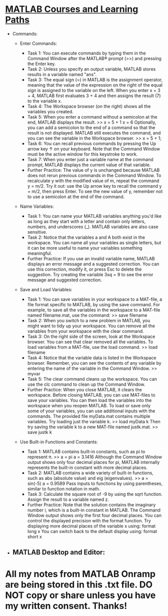 # [MATLAB Courses and Learning Paths](https://matlabacademy.mathworks.com/details/matlab-onramp/gettingstarted)


- Commands:
  - Enter Commands:
    - Task 1: You can execute commands by typing them in the Command Window after the MATLAB® prompt (>>) and pressing the Enter key.
    - Task 2: Unless you specify an output variable, MATLAB stores results in a variable named "ans".
    - Task 3: The equal sign (=) in MATLAB is the assignment operator, meaning that the value of the expression on the right of the equal sign is assigned to the variable on the left. When you enter x = 3 + 4, MATLAB first evaluates 3 + 4 and then assigns the result (7) to the variable x.
    - Task 4: The Workspace browser (on the right) shows all the variables you created.
    - Task 5: When you enter a command without a semicolon at the end, MATLAB displays the result.
              >> x = 5 + 1
                 x = 6
              Optionally, you can add a semicolon to the end of a command so that the result is not displayed. MATLAB still executes the command, and you can see the variable in the Workspace browser.
              >> x = 5 + 1;
    - Task 6: You can recall previous commands by pressing the Up arrow key ↑ on your keyboard. Note that the Command Window must be the active window for this keystroke to work.
    - Task 7: When you enter just a variable name at the command prompt, MATLAB displays the current value of that variable.
    - Further Practice: The value of y is unchanged because MATLAB does not rerun previous commands in the Command Window.
                        To recalculate y with the modified value of m, repeat the command y = m/2.
                        Try it out: use the Up arrow key to recall the command y = m/2, then press Enter. To see the new value of y, remember not to use a semicolon at the end of the command.

  - Name Variables:
    - Task 1: You can name your MATLAB variables anything you'd like as long as they start with a letter and contain only letters, numbers, and underscores (_). MATLAB variables are also case sensitive.
    - Task 2: Notice that the variables a and A both exist in the workspace. You can name all your variables as single letters, but it can be more useful to name your variables something meaningful.
    - Further Practice: If you use an invalid variable name, MATLAB displays an error message and a suggested correction. You can use this correction, modify it, or press Esc to delete the suggestion. 
                        Try creating the variable 3sq = 9 to see the error message and suggested correction.

  - Save and Load Variables:
    - Task 1: You can save variables in your workspace to a MAT-file, a file format specific to MATLAB, by using the save command.
              For example, to save all the variables in the workspace to a MAT-file named filename.mat, use the command:
              >> save filename
    - Task 2: When you switch to a new problem in MATLAB, you might want to tidy up your workspace. You can remove all the variables from your workspace with the clear command.
    - Task 3: On the right side of the screen, look at the Workspace browser. You can see that clear removed all the variables.
              To load variables from a MAT-file, use the load command.
              >> load filename
    - Task 4: Notice that the variable data is listed in the Workspace browser. Remember, you can see the contents of any variable by entering the name of the variable in the Command Window.
              >> myvar
    - Task 5: The clear command cleans up the workspace. You can use the clc command to clean up the Command Window.
    - Further Practice: When you close MATLAB, it clears the workspace. Before closing MATLAB, you can use MAT-files to save your variables. You can then load the variables into the workspace when you reopen MATLAB.
                        To load or save only some of your variables, you can use additional inputs with the commands.
                        The provided file myData.mat contains multiple variables. Try loading just the variable k.
                          >> load myData k
                        Then try saving the variable k to a new MAT-file named justk.mat.
                          >> save justk k

  - Use Built-in Functions and Constants:
    - Task 1: MATLAB contains built-in constants, such as pi to represent π.
                >> a = pi
                   a = 
                   3.1416
              Although the Command Window output shows only four decimal places for pi, MATLAB internally represents the built-in constant with more decimal places.
    - Task 2: MATLAB contains a wide variety of built-in functions, such as abs (absolute value) and eig (eigenvalues).
                >> a = sin(-5)
                   a = 
                   0.9589
              Pass inputs to functions by using parentheses, similar to function notation in math.
    - Task 3: Calculate the square root of -9 by using the sqrt function. Assign the result to a variable named z.
    - Further Practice: Note that the solution contains the imaginary number i, which is a built-in constant in MATLAB.
                        The Command Window output shows only the first four decimal places. You can control the displayed precision with the format function.
                        Try displaying more decimal places of the variable x using:
                          format long
                          x
                        You can switch back to the default display using:
                          format short
                          x

- MATLAB Desktop and Editor:
  - 

















# All my notes from MATLAB Onramp are being stored in this .txt file. DO NOT copy or share unless you have my written consent. Thanks!
